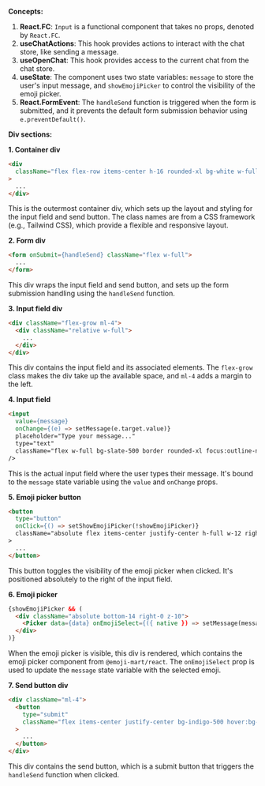 **Concepts:**

1. **React.FC**: `Input` is a functional component that takes no props, denoted by `React.FC`.
2. **useChatActions**: This hook provides actions to interact with the chat store, like sending a message.
3. **useOpenChat**: This hook provides access to the current chat from the chat store.
4. **useState**: The component uses two state variables: `message` to store the user's input message, and `showEmojiPicker` to control the visibility of the emoji picker.
5. **React.FormEvent**: The `handleSend` function is triggered when the form is submitted, and it prevents the default form submission behavior using `e.preventDefault()`.

**Div sections:**

**1. Container div**
```html
<div
  className="flex flex-row items-center h-16 rounded-xl bg-white w-full px-4"
>
  ...
</div>
```
This is the outermost container div, which sets up the layout and styling for the input field and send button. The class names are from a CSS framework (e.g., Tailwind CSS), which provide a flexible and responsive layout.

**2. Form div**
```html
<form onSubmit={handleSend} className="flex w-full">
  ...
</form>
```
This div wraps the input field and send button, and sets up the form submission handling using the `handleSend` function.

**3. Input field div**
```html
<div className="flex-grow ml-4">
  <div className="relative w-full">
    ...
  </div>
</div>
```
This div contains the input field and its associated elements. The `flex-grow` class makes the div take up the available space, and `ml-4` adds a margin to the left.

**4. Input field**
```html
<input
  value={message}
  onChange={(e) => setMessage(e.target.value)}
  placeholder="Type your message..."
  type="text"
  className="flex w-full bg-slate-500 border rounded-xl focus:outline-none focus:border-indigo-300 pl-4 h-10"
/>
```
This is the actual input field where the user types their message. It's bound to the `message` state variable using the `value` and `onChange` props.

**5. Emoji picker button**
```html
<button
  type="button"
  onClick={() => setShowEmojiPicker(!showEmojiPicker)}
  className="absolute flex items-center justify-center h-full w-12 right-0 top-0 text-gray-400 hover:text-gray-600"
>
  ...
</button>
```
This button toggles the visibility of the emoji picker when clicked. It's positioned absolutely to the right of the input field.

**6. Emoji picker**
```html
{showEmojiPicker && (
  <div className="absolute bottom-14 right-0 z-10">
    <Picker data={data} onEmojiSelect={({ native }) => setMessage(message + native)} />
  </div>
)}
```
When the emoji picker is visible, this div is rendered, which contains the emoji picker component from `@emoji-mart/react`. The `onEmojiSelect` prop is used to update the `message` state variable with the selected emoji.

**7. Send button div**
```html
<div className="ml-4">
  <button
    type="submit"
    className="flex items-center justify-center bg-indigo-500 hover:bg-indigo-600 rounded-xl text-white px-4 py-1 flex-shrink-0"
  >
    ...
  </button>
</div>
```
This div contains the send button, which is a submit button that triggers the `handleSend` function when clicked.
